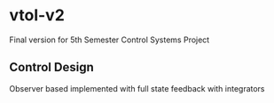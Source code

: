 # vtol-v2
Final version for 5th Semester Control Systems Project
## Control Design
Observer based implemented with full state feedback with integrators
